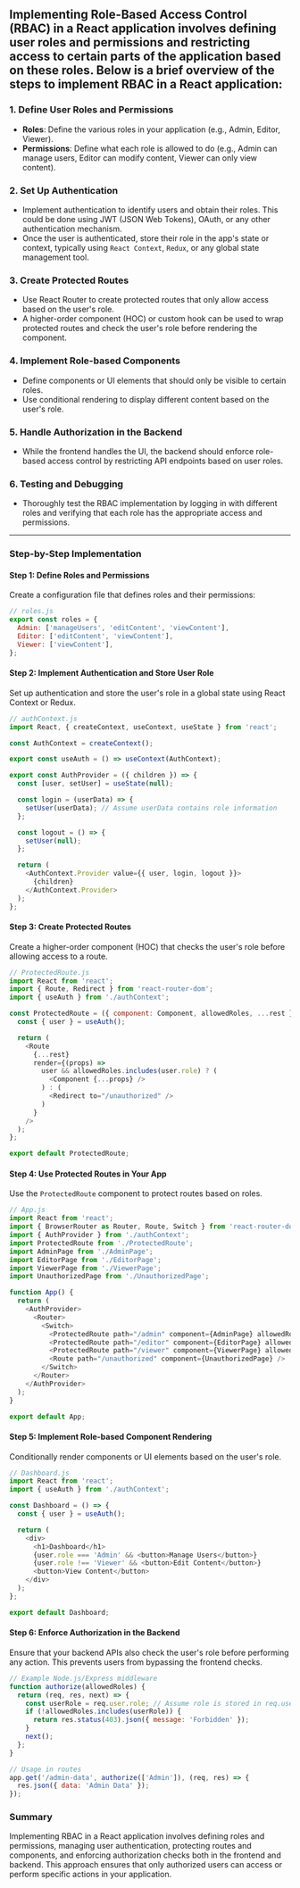 
## Implementing Role-Based Access Control (RBAC) in a React application involves defining user roles and permissions and restricting access to certain parts of the application based on these roles. Below is a brief overview of the steps to implement RBAC in a React application:

### 1. **Define User Roles and Permissions**
   - **Roles**: Define the various roles in your application (e.g., Admin, Editor, Viewer).
   - **Permissions**: Define what each role is allowed to do (e.g., Admin can manage users, Editor can modify content, Viewer can only view content).

### 2. **Set Up Authentication**
   - Implement authentication to identify users and obtain their roles. This could be done using JWT (JSON Web Tokens), OAuth, or any other authentication mechanism.
   - Once the user is authenticated, store their role in the app's state or context, typically using `React Context`, `Redux`, or any global state management tool.

### 3. **Create Protected Routes**
   - Use React Router to create protected routes that only allow access based on the user's role.
   - A higher-order component (HOC) or custom hook can be used to wrap protected routes and check the user's role before rendering the component.

### 4. **Implement Role-based Components**
   - Define components or UI elements that should only be visible to certain roles.
   - Use conditional rendering to display different content based on the user's role.

### 5. **Handle Authorization in the Backend**
   - While the frontend handles the UI, the backend should enforce role-based access control by restricting API endpoints based on user roles.

### 6. **Testing and Debugging**
   - Thoroughly test the RBAC implementation by logging in with different roles and verifying that each role has the appropriate access and permissions.

---

### **Step-by-Step Implementation**

#### Step 1: Define Roles and Permissions
Create a configuration file that defines roles and their permissions:

```javascript
// roles.js
export const roles = {
  Admin: ['manageUsers', 'editContent', 'viewContent'],
  Editor: ['editContent', 'viewContent'],
  Viewer: ['viewContent'],
};
```

#### Step 2: Implement Authentication and Store User Role
Set up authentication and store the user's role in a global state using React Context or Redux.

```javascript
// authContext.js
import React, { createContext, useContext, useState } from 'react';

const AuthContext = createContext();

export const useAuth = () => useContext(AuthContext);

export const AuthProvider = ({ children }) => {
  const [user, setUser] = useState(null);

  const login = (userData) => {
    setUser(userData); // Assume userData contains role information
  };

  const logout = () => {
    setUser(null);
  };

  return (
    <AuthContext.Provider value={{ user, login, logout }}>
      {children}
    </AuthContext.Provider>
  );
};
```

#### Step 3: Create Protected Routes
Create a higher-order component (HOC) that checks the user's role before allowing access to a route.

```javascript
// ProtectedRoute.js
import React from 'react';
import { Route, Redirect } from 'react-router-dom';
import { useAuth } from './authContext';

const ProtectedRoute = ({ component: Component, allowedRoles, ...rest }) => {
  const { user } = useAuth();

  return (
    <Route
      {...rest}
      render={(props) =>
        user && allowedRoles.includes(user.role) ? (
          <Component {...props} />
        ) : (
          <Redirect to="/unauthorized" />
        )
      }
    />
  );
};

export default ProtectedRoute;
```

#### Step 4: Use Protected Routes in Your App
Use the `ProtectedRoute` component to protect routes based on roles.

```javascript
// App.js
import React from 'react';
import { BrowserRouter as Router, Route, Switch } from 'react-router-dom';
import { AuthProvider } from './authContext';
import ProtectedRoute from './ProtectedRoute';
import AdminPage from './AdminPage';
import EditorPage from './EditorPage';
import ViewerPage from './ViewerPage';
import UnauthorizedPage from './UnauthorizedPage';

function App() {
  return (
    <AuthProvider>
      <Router>
        <Switch>
          <ProtectedRoute path="/admin" component={AdminPage} allowedRoles={['Admin']} />
          <ProtectedRoute path="/editor" component={EditorPage} allowedRoles={['Admin', 'Editor']} />
          <ProtectedRoute path="/viewer" component={ViewerPage} allowedRoles={['Admin', 'Editor', 'Viewer']} />
          <Route path="/unauthorized" component={UnauthorizedPage} />
        </Switch>
      </Router>
    </AuthProvider>
  );
}

export default App;
```

#### Step 5: Implement Role-based Component Rendering
Conditionally render components or UI elements based on the user's role.

```javascript
// Dashboard.js
import React from 'react';
import { useAuth } from './authContext';

const Dashboard = () => {
  const { user } = useAuth();

  return (
    <div>
      <h1>Dashboard</h1>
      {user.role === 'Admin' && <button>Manage Users</button>}
      {user.role !== 'Viewer' && <button>Edit Content</button>}
      <button>View Content</button>
    </div>
  );
};

export default Dashboard;
```

#### Step 6: Enforce Authorization in the Backend
Ensure that your backend APIs also check the user's role before performing any action. This prevents users from bypassing the frontend checks.

```javascript
// Example Node.js/Express middleware
function authorize(allowedRoles) {
  return (req, res, next) => {
    const userRole = req.user.role; // Assume role is stored in req.user
    if (!allowedRoles.includes(userRole)) {
      return res.status(403).json({ message: 'Forbidden' });
    }
    next();
  };
}

// Usage in routes
app.get('/admin-data', authorize(['Admin']), (req, res) => {
  res.json({ data: 'Admin Data' });
});
```

### Summary
Implementing RBAC in a React application involves defining roles and permissions, managing user authentication, protecting routes and components, and enforcing authorization checks both in the frontend and backend. This approach ensures that only authorized users can access or perform specific actions in your application.
